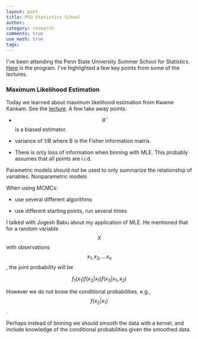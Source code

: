 ```yaml
---
layout: post
title: PSU Statistics School
author:
category: research
comments: true
use_math: true
tags: 
---
```


I've been attending the Penn State University Summer School for Statistics.
[Here](http://astrostatistics.psu.edu/su15/program.html) is the program. I've
highlighted a few key points from some of the lectures.

### Maximum Likelihood Estimation



Today we learned about maximum likelihood estimation from Kwame Kankam. See the
[lecture](http://astrostatistics.psu.edu/RLectures/Inf2.pdf). A few take away
points:

+ $$\hat{\theta}$$ is a biased estimator.

+ variance of 1/B where B is the Fisher information matrix.

+ There is only loss of information when binning with MLE. This probably
  assumes that all points are i.i.d.

Parametric models should not be used to only summarize the relationship of
variables. Nonparametric models 

When using MCMCs:

+ use several different algorithms

+ use different starting points, run several times

I talked with Jogesh Babu about my application of MLE. He mentioned that for a
random variable $$X$$ with observations $$x_1, x_2, ... x_n$$, the joint
probability will be

$$
f_1(x_1) f(x_2 | x_1) f(x_3 | x_1, x_2)
$$

However we do not know the conditional probabilities, e.g., $$f(x_2 | x_1)$$.

Perhaps instead of binning we should smooth the data with a kernel, and include
knowledge of the conditional probabilities given the smoothed data.



